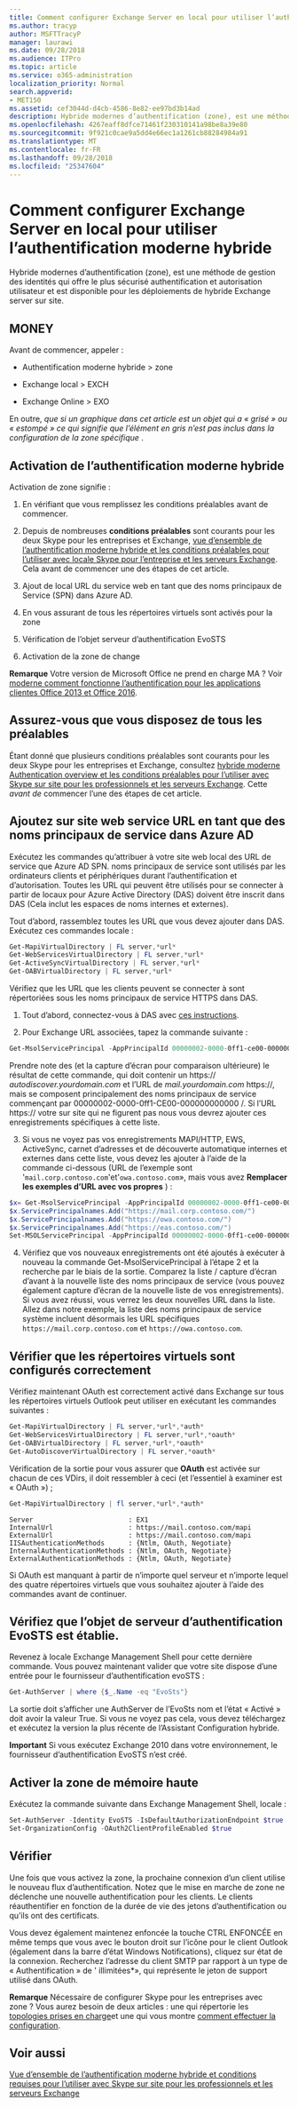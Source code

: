 ```yaml
---
title: Comment configurer Exchange Server en local pour utiliser l’authentification moderne hybride
ms.author: tracyp
author: MSFTTracyP
manager: laurawi
ms.date: 09/28/2018
ms.audience: ITPro
ms.topic: article
ms.service: o365-administration
localization_priority: Normal
search.appverid:
- MET150
ms.assetid: cef3044d-d4cb-4586-8e82-ee97bd3b14ad
description: Hybride modernes d’authentification (zone), est une méthode de gestion des identités qui offre le plus sécurisé authentification et autorisation utilisateur et est disponible pour les déploiements de hybride Exchange server sur site.
ms.openlocfilehash: 4267eaff8dfce71461f230310141a98be8a39e80
ms.sourcegitcommit: 9f921c0cae9a5dd4e66ec1a1261cb88284984a91
ms.translationtype: MT
ms.contentlocale: fr-FR
ms.lasthandoff: 09/28/2018
ms.locfileid: "25347604"
---
```

# <a name="how-to-configure-exchange-server-on-premises-to-use-hybrid-modern-authentication"></a>Comment configurer Exchange Server en local pour utiliser l’authentification moderne hybride

Hybride modernes d’authentification (zone), est une méthode de gestion des identités qui offre le plus sécurisé authentification et autorisation utilisateur et est disponible pour les déploiements de hybride Exchange server sur site.
  
## <a name="fyi"></a>MONEY

Avant de commencer, appeler :
  
- Authentification moderne hybride \> zone
    
- Exchange local \> EXCH
    
- Exchange Online \> EXO
    
En outre, *que si un graphique dans cet article est un objet qui a « grisé » ou « estompé » ce qui signifie que l’élément en gris n’est pas inclus dans la configuration de la zone spécifique* . 
  
## <a name="enabling-hybrid-modern-authentication"></a>Activation de l’authentification moderne hybride

Activation de zone signifie :
  
1. En vérifiant que vous remplissez les conditions préalables avant de commencer.
    
1. Depuis de nombreuses **conditions préalables** sont courants pour les deux Skype pour les entreprises et Exchange, [vue d’ensemble de l’authentification moderne hybride et les conditions préalables pour l’utiliser avec locale Skype pour l’entreprise et les serveurs Exchange](hybrid-modern-auth-overview.md). Cela avant de commencer une des étapes de cet article.
    
2. Ajout de local URL du service web en tant que des noms principaux de Service (SPN) dans Azure AD.
    
3. En vous assurant de tous les répertoires virtuels sont activés pour la zone
    
4. Vérification de l’objet serveur d’authentification EvoSTS
    
5. Activation de la zone de change
    
 **Remarque** Votre version de Microsoft Office ne prend en charge MA ? Voir [moderne comment fonctionne l’authentification pour les applications clientes Office 2013 et Office 2016](modern-auth-for-office-2013-and-2016.md).
  
## <a name="make-sure-you-meet-all-the-pre-reqs"></a>Assurez-vous que vous disposez de tous les préalables

Étant donné que plusieurs conditions préalables sont courants pour les deux Skype pour les entreprises et Exchange, consultez [hybride moderne Authentication overview et les conditions préalables pour l’utiliser avec Skype sur site pour les professionnels et les serveurs Exchange](hybrid-modern-auth-overview.md). Cette *avant de* commencer l’une des étapes de cet article. 
  
## <a name="add-on-premises-web-service-urls-as-spns-in-azure-ad"></a>Ajoutez sur site web service URL en tant que des noms principaux de service dans Azure AD

Exécutez les commandes qu’attribuer à votre site web local des URL de service que Azure AD SPN. noms principaux de service sont utilisés par les ordinateurs clients et périphériques durant l’authentification et d’autorisation. Toutes les URL qui peuvent être utilisés pour se connecter à partir de locaux pour Azure Active Directory (DAS) doivent être inscrit dans DAS (Cela inclut les espaces de noms internes et externes).
  
Tout d’abord, rassemblez toutes les URL que vous devez ajouter dans DAS. Exécutez ces commandes locale :
  
```powershell
Get-MapiVirtualDirectory | FL server,*url*
Get-WebServicesVirtualDirectory | FL server,*url*
Get-ActiveSyncVirtualDirectory | FL server,*url*
Get-OABVirtualDirectory | FL server,*url*
```
    
Vérifiez que les URL que les clients peuvent se connecter à sont répertoriées sous les noms principaux de service HTTPS dans DAS.
  
1. Tout d’abord, connectez-vous à DAS avec [ces instructions](https://docs.microsoft.com/en-us/office365/enterprise/powershell/connect-to-office-365-powershell).
    
2. Pour Exchange URL associées, tapez la commande suivante :
    
```powershell
Get-MsolServicePrincipal -AppPrincipalId 00000002-0000-0ff1-ce00-000000000000 | select -ExpandProperty ServicePrincipalNames
```

Prendre note des (et la capture d’écran pour comparaison ultérieure) le résultat de cette commande, qui doit contenir un https:// *autodiscover.yourdomain.com* et l’URL de *mail.yourdomain.com* https://, mais se composent principalement des noms principaux de service commençant par 00000002-0000-0ff1-CE00-000000000000 /. Si l’URL https:// votre sur site qui ne figurent pas nous vous devrez ajouter ces enregistrements spécifiques à cette liste. 
  
3. Si vous ne voyez pas vos enregistrements MAPI/HTTP, EWS, ActiveSync, carnet d’adresses et de découverte automatique internes et externes dans cette liste, vous devez les ajouter à l’aide de la commande ci-dessous (URL de l’exemple sont '`mail.corp.contoso.com`'et'`owa.contoso.com`», mais vous avez **Remplacer les exemples d’URL avec vos propres** ) : <br/>
```powershell
$x= Get-MsolServicePrincipal -AppPrincipalId 00000002-0000-0ff1-ce00-000000000000   
$x.ServicePrincipalnames.Add("https://mail.corp.contoso.com/")
$x.ServicePrincipalnames.Add("https://owa.contoso.com/")
$x.ServicePrincipalnames.Add("https://eas.contoso.com/")
Set-MSOLServicePrincipal -AppPrincipalId 00000002-0000-0ff1-ce00-000000000000 -ServicePrincipalNames $x.ServicePrincipalNames
```
 
4. Vérifiez que vos nouveaux enregistrements ont été ajoutés à exécuter à nouveau la commande Get-MsolServicePrincipal à l’étape 2 et la recherche par le biais de la sortie. Comparez la liste / capture d’écran d’avant à la nouvelle liste des noms principaux de service (vous pouvez également capture d’écran de la nouvelle liste de vos enregistrements). Si vous avez réussi, vous verrez les deux nouvelles URL dans la liste. Allez dans notre exemple, la liste des noms principaux de service système incluent désormais les URL spécifiques `https://mail.corp.contoso.com` et `https://owa.contoso.com`. 
  
## <a name="verify-virtual-directories-are-properly-configured"></a>Vérifier que les répertoires virtuels sont configurés correctement

Vérifiez maintenant OAuth est correctement activé dans Exchange sur tous les répertoires virtuels Outlook peut utiliser en exécutant les commandes suivantes :

```powershell
Get-MapiVirtualDirectory | FL server,*url*,*auth* 
Get-WebServicesVirtualDirectory | FL server,*url*,*oauth*
Get-OABVirtualDirectory | FL server,*url*,*oauth*
Get-AutoDiscoverVirtualDirectory | FL server,*oauth*
```

Vérification de la sortie pour vous assurer que **OAuth** est activée sur chacun de ces VDirs, il doit ressembler à ceci (et l’essentiel à examiner est « OAuth ») ; 

```powershell
Get-MapiVirtualDirectory | fl server,*url*,*auth*
```

```
Server                        : EX1
InternalUrl                   : https://mail.contoso.com/mapi
ExternalUrl                   : https://mail.contoso.com/mapi
IISAuthenticationMethods      : {Ntlm, OAuth, Negotiate}
InternalAuthenticationMethods : {Ntlm, OAuth, Negotiate}
ExternalAuthenticationMethods : {Ntlm, OAuth, Negotiate}
```
  
Si OAuth est manquant à partir de n’importe quel serveur et n’importe lequel des quatre répertoires virtuels que vous souhaitez ajouter à l’aide des commandes avant de continuer.
  
## <a name="confirm-the-evosts-auth-server-object-is-present"></a>Vérifiez que l’objet de serveur d’authentification EvoSTS est établie.

Revenez à locale Exchange Management Shell pour cette dernière commande. Vous pouvez maintenant valider que votre site dispose d’une entrée pour le fournisseur d’authentification evoSTS :
  
```powershell
Get-AuthServer | where {$_.Name -eq "EvoSts"}
```

La sortie doit s’afficher une AuthServer de l’EvoSts nom et l’état « Activé » doit avoir la valeur True. Si vous ne voyez pas cela, vous devez téléchargez et exécutez la version la plus récente de l’Assistant Configuration hybride.
  
 **Important** Si vous exécutez Exchange 2010 dans votre environnement, le fournisseur d’authentification EvoSTS n’est créé. 
  
## <a name="enable-hma"></a>Activer la zone de mémoire haute

Exécutez la commande suivante dans Exchange Management Shell, locale :

```powershell
Set-AuthServer -Identity EvoSTS -IsDefaultAuthorizationEndpoint $true  
Set-OrganizationConfig -OAuth2ClientProfileEnabled $true
```
    
## <a name="verify"></a>Vérifier

Une fois que vous activez la zone, la prochaine connexion d’un client utilise le nouveau flux d’authentification. Notez que le mise en marche de zone ne déclenche une nouvelle authentification pour les clients. Le clients réauthentifier en fonction de la durée de vie des jetons d’authentification ou qu’ils ont des certificats.
  
Vous devez également maintenez enfoncée la touche CTRL ENFONCÉE en même temps que vous avec le bouton droit sur l’icône pour le client Outlook (également dans la barre d’état Windows Notifications), cliquez sur état de la connexion. Recherchez l’adresse du client SMTP par rapport à un type de « Authentification » de ' illimitées\*», qui représente le jeton de support utilisé dans OAuth.
  
 **Remarque** Nécessaire de configurer Skype pour les entreprises avec zone ? Vous aurez besoin de deux articles : une qui répertorie les [topologies prises en charge](https://technet.microsoft.com/en-us/library/mt803262.aspx)et une qui vous montre [comment effectuer la configuration](configure-skype-for-business-for-hybrid-modern-authentication.md).
  

## <a name="related-topics"></a>Voir aussi

[Vue d’ensemble de l’authentification moderne hybride et conditions requises pour l’utiliser avec Skype sur site pour les professionnels et les serveurs Exchange](hybrid-modern-auth-overview.md) 
  

